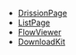 * [DrissionPage](https://gitee.com/g1879/DrissionPage)
* [ListPage](https://gitee.com/g1879/ListPage)
* [FlowViewer](https://gitee.com/g1879/FlowViewer)
* [DownloadKit](https://gitee.com/g1879/DownloadKit)
